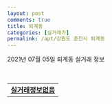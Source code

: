 ```yaml
---
layout: post
comments: true
title: 퇴계동
categories: [실거래가]
permalink: /apt/강원도 춘천시 퇴계동
---
```


2021년 07월 05일 퇴계동 실거래 정보

<script type="text/javascript">
  google.charts.load('current', {'packages':['corechart']});
  google.charts.setOnLoadCallback(drawChart);

  function drawChart() {
    var data = google.visualization.arrayToDataTable([['거래일', '매매', '전월세', '전매'], ['20-07', 84, 62, 0], ['20-08', 64, 71, 0], ['20-09', 58, 43, 0], ['20-10', 82, 49, 0], ['20-11', 101, 67, 0], ['20-12', 120, 70, 0], ['21-01', 118, 64, 0], ['21-02', 84, 58, 0], ['21-03', 118, 62, 0], ['21-04', 84, 42, 0], ['21-05', 100, 40, 0], ['21-06', 104, 31, 0], ['21-07', 2, 1, 0]]);

    var options = {
      title: '최근 유형별 거래량 추이',
      legend: { position: 'bottom' }
    };

    var chart = new google.visualization.LineChart(document.getElementById('columnchart_material'));
    chart.draw(data, (options));
  }
</script>

<div id="columnchart_material" style="width: 95%; margin-left: -35px; display: block"></div>
<br>
<table>
  <tr>
    <td colspan="4" style="font-weight: bold;"><a href="https://search.naver.com/search.naver?query=퇴계동 실거래정보없음">실거래정보없음</a></td>
  </tr>
    
</table>
    